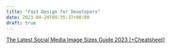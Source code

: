 ```yaml
---
title: "Fast Design for Developers"
date: 2023-04-29T09:35:37+08:00
draft: true
---
```


[The Latest Social Media Image Sizes Guide 2023 [+Cheatsheet]](https://statusbrew.com/insights/social-media-image-sizes/)